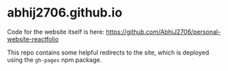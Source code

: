 # abhij2706.github.io

Code for the website itself is here: https://github.com/AbhiJ2706/personal-website-reactfolio

This repo contains some helpful redirects to the site, which is deployed using the `gh-pages` npm package.
